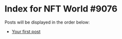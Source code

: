 # Index for NFT World #9076
Posts will be displayed in the order below:

- [Your first post](./001-first.md)

